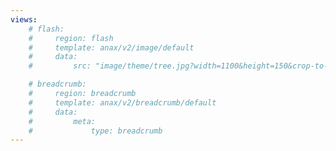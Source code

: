 ```yaml
---
views:
    # flash:
    #     region: flash
    #     template: anax/v2/image/default
    #     data:
    #         src: "image/theme/tree.jpg?width=1100&height=150&crop-to-fit&area=0,0,30,0"

    # breadcrumb:
    #     region: breadcrumb
    #     template: anax/v2/breadcrumb/default
    #     data:
    #         meta: 
    #             type: breadcrumb
---
```

